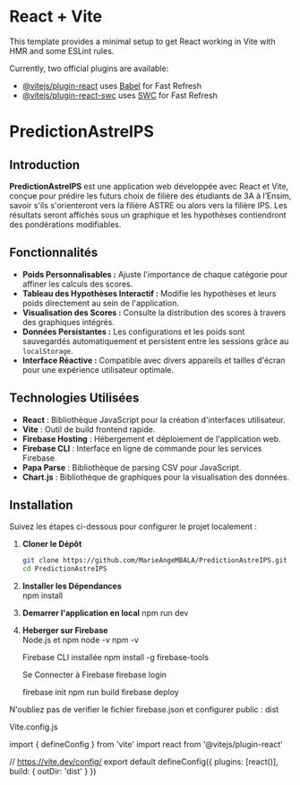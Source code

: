 # React + Vite

This template provides a minimal setup to get React working in Vite with HMR and some ESLint rules.

Currently, two official plugins are available:

- [@vitejs/plugin-react](https://github.com/vitejs/vite-plugin-react/blob/main/packages/plugin-react/README.md) uses [Babel](https://babeljs.io/) for Fast Refresh
- [@vitejs/plugin-react-swc](https://github.com/vitejs/vite-plugin-react-swc) uses [SWC](https://swc.rs/) for Fast Refresh


# PredictionAstreIPS

## Introduction

**PredictionAstreIPS** est une application web développée avec React et Vite, conçue pour prédire les futurs choix de filière des étudiants de 3A à l’Ensim, savoir s'ils s'orienteront vers la filière ASTRE ou alors vers la filière IPS. Les résultats seront affichés sous un graphique et les hypothèses contiendront des pondérations modifiables.

## Fonctionnalités

- **Poids Personnalisables :** Ajuste l'importance de chaque catégorie pour affiner les calculs des scores.
- **Tableau des Hypothèses Interactif :** Modifie les hypothèses et leurs poids directement au sein de l'application.
- **Visualisation des Scores :** Consulte la distribution des scores à travers des graphiques intégrés.
- **Données Persistantes :** Les configurations et les poids sont sauvegardés automatiquement et persistent entre les sessions grâce au `localStorage`.
- **Interface Réactive :** Compatible avec divers appareils et tailles d'écran pour une expérience utilisateur optimale.

## Technologies Utilisées

- **React** : Bibliothèque JavaScript pour la création d'interfaces utilisateur.
- **Vite** : Outil de build frontend rapide.
- **Firebase Hosting** : Hébergement et déploiement de l'application web.
- **Firebase CLI** : Interface en ligne de commande pour les services Firebase.
- **Papa Parse** : Bibliothèque de parsing CSV pour JavaScript.
- **Chart.js** : Bibliothèque de graphiques pour la visualisation des données.

## Installation

Suivez les étapes ci-dessous pour configurer le projet localement :

1. **Cloner le Dépôt**

   ```bash
   git clone https://github.com/MarieAngeMBALA/PredictionAstreIPS.git
   cd PredictionAstreIPS

2. **Installer les Dépendances**  
    npm install

3. **Demarrer l'application en local** 
    npm run dev

4. **Heberger sur Firebase**  
    Node.js et npm 
    node -v
    npm -v

    Firebase CLI installée
    npm install -g firebase-tools

    Se Connecter à Firebase
    firebase login

    firebase init
    npm run build
    firebase deploy

N'oubliez pas de verifier le fichier firebase.json et configurer public : dist

Vite.config.js

import { defineConfig } from 'vite'
import react from '@vitejs/plugin-react'

// https://vite.dev/config/
export default defineConfig({
  plugins: [react()],
  build: {
    outDir: 'dist'
  }
})
